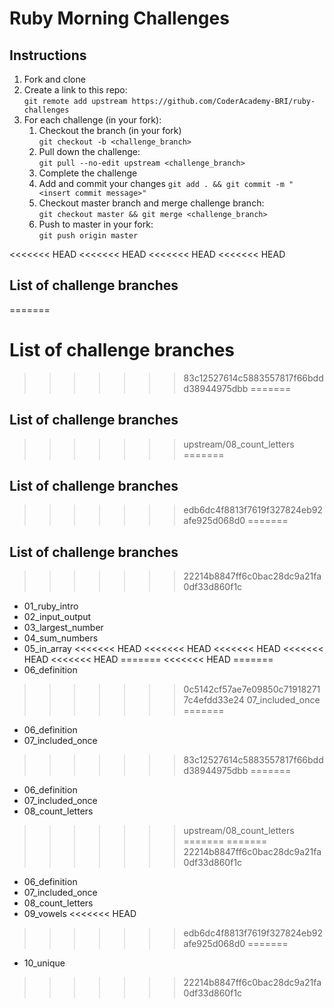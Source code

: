 # Ruby Morning Challenges

## Instructions
1. Fork and clone
2. Create a link to this repo: <br/>
   `git remote add upstream https://github.com/CoderAcademy-BRI/ruby-challenges`
3. For each challenge (in your fork):
    1. Checkout the branch (in your fork)<br/>
     `git checkout -b <challenge_branch>`
    3. Pull down the challenge: <br/>
     `git pull --no-edit upstream <challenge_branch>`
    4. Complete the challenge
    5. Add and commit your changes
    `git add . && git commit -m "<insert commit message>"`
    6. Checkout master branch and merge challenge branch:<br/>
    `git checkout master && git merge <challenge_branch>`
    7. Push to master in your fork:<br/>
     `git push origin master`

<<<<<<< HEAD
<<<<<<< HEAD
<<<<<<< HEAD
<<<<<<< HEAD
## List of challenge branches
=======
# List of challenge branches
>>>>>>> 83c12527614c5883557817f66bddd38944975dbb
=======
## List of challenge branches
>>>>>>> upstream/08_count_letters
=======
## List of challenge branches
>>>>>>> edb6dc4f8813f7619f327824eb92afe925d068d0
=======
## List of challenge branches
>>>>>>> 22214b8847ff6c0bac28dc9a21fa0df33d860f1c
* 01_ruby_intro
* 02_input_output
* 03_largest_number
* 04_sum_numbers
* 05_in_array
<<<<<<< HEAD
<<<<<<< HEAD
<<<<<<< HEAD
<<<<<<< HEAD
<<<<<<< HEAD
=======
<<<<<<< HEAD
=======
* 06_definition
>>>>>>> 0c5142cf57ae7e09850c719182717c4efdd33e24
>>>>>>> 07_included_once
=======
* 06_definition
* 07_included_once
>>>>>>> 83c12527614c5883557817f66bddd38944975dbb
=======
* 06_definition
* 07_included_once
* 08_count_letters
>>>>>>> upstream/08_count_letters
=======
=======
>>>>>>> 22214b8847ff6c0bac28dc9a21fa0df33d860f1c
* 06_definition
* 07_included_once
* 08_count_letters
* 09_vowels
<<<<<<< HEAD
>>>>>>> edb6dc4f8813f7619f327824eb92afe925d068d0
=======
* 10_unique
>>>>>>> 22214b8847ff6c0bac28dc9a21fa0df33d860f1c
